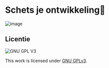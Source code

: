 
# Schets je ontwikkeling🚀
![image](https://user-images.githubusercontent.com/112857270/203966744-61f1f405-0036-4d90-9207-a896d8696c0c.png)


## Licentie

![GNU GPL V3](https://www.gnu.org/graphics/gplv3-127x51.png)

This work is licensed under [GNU GPLv3](./LICENSE).
